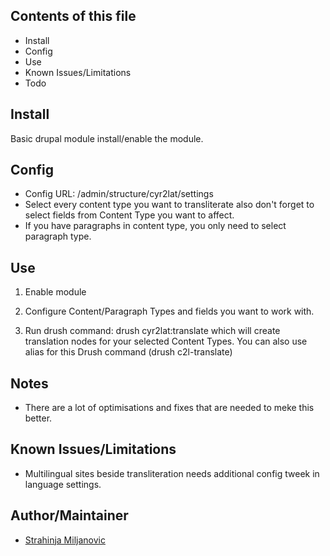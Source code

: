 
Contents of this file
---------------------

 * Install
 * Config
 * Use
 * Known Issues/Limitations
 * Todo



Install
-----------------

Basic drupal module install/enable the module.


Config
---------

- Config URL: /admin/structure/cyr2lat/settings
- Select every content type you want to transliterate also don't forget to select fields from Content Type you want to affect.
- If you have paragraphs in content type, you only need to select paragraph type.


 
Use
------------

1. Enable module

2. Configure Content/Paragraph Types and fields you want to work with.

3. Run drush command: drush cyr2lat:translate which will create translation nodes for your selected Content Types. You can also use alias for this Drush command (drush c2l-translate)


Notes
-----

- There are a lot of optimisations and fixes that are needed to meke this better.


Known Issues/Limitations
------------------------

- Multilingual sites beside transliteration needs additional config tweek in language settings.



Author/Maintainer
-----------------

- [Strahinja Miljanovic](http://drupal.org/u/sixzeronine)
